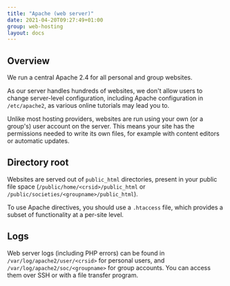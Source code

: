 ```yaml
---
title: "Apache (web server)"
date: 2021-04-20T09:27:49+01:00
group: web-hosting
layout: docs
---
```


## Overview

We run a central Apache 2.4 for all personal and group websites.

As our server handles hundreds of websites, we don't allow users to
change server-level configuration, including Apache configuration in
`/etc/apache2`, as various online tutorials may lead you to.

Unlike most hosting providers, websites are run using your own (or a
group's) user account on the server. This means your site has the
permissions needed to write its own files, for example with content
editors or automatic updates.

## Directory root

Websites are served out of `public_html` directories, present in your
public file space (`/public/home/<crsid>/public_html` or
`/public/societies/<groupname>/public_html`).

To use Apache directives, you should use a `.htaccess` file, which
provides a subset of functionality at a per-site level.

## Logs

Web server logs (including PHP errors) can be found in
`/var/log/apache2/user/<crsid>` for personal users, and
`/var/log/apache2/soc/<groupname>` for group accounts. You can access
them over SSH or with a file transfer program.
